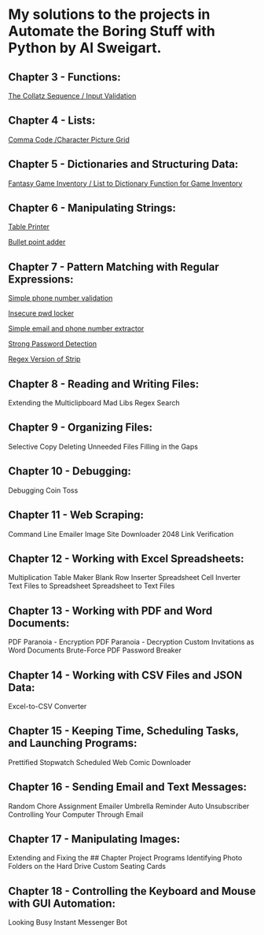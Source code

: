 # My solutions to the projects in Automate the Boring Stuff with Python by Al Sweigart.

## Chapter 3 - Functions:
[The Collatz Sequence / Input Validation](https://github.com/Alvei/Python-examples/blob/master/Automate_boring_stuff/Chapter%203/Collattz_Sequence.py)

## Chapter 4 - Lists:
[Comma Code /Character Picture Grid](https://github.com/Alvei/Python-examples/blob/master/Automate_boring_stuff/Chapter%204%20-%20Lists/comma_grid.py)

## Chapter 5 - Dictionaries and Structuring Data:
[Fantasy Game Inventory / List to Dictionary Function for Game Inventory](https://github.com/Alvei/Python-examples/blob/master/Automate_boring_stuff/Chapter%205%20-%20Structuring%20Data/inventory.py)

## Chapter 6 - Manipulating Strings:
[Table Printer](https://github.com/Alvei/Python-examples/blob/master/Automate_boring_stuff/Chapter%206%20-%20Manipulating%20Strings/table_printer.py)

[Bullet point adder](https://github.com/Alvei/Python-examples/blob/master/Automate_boring_stuff/Chapter%206%20-%20Manipulating%20Strings/bullet_point_adder.py)

## Chapter 7 - Pattern Matching with Regular Expressions:
[Simple phone number validation](https://github.com/Alvei/Python-examples/blob/master/Automate_boring_stuff/Chapter%207%20-%20Regular%20Expressions/isphone_no.py)

[Insecure pwd locker](https://github.com/Alvei/Python-examples/blob/master/Automate_boring_stuff/Chapter%207%20-%20Regular%20Expressions/pw.py)

[Simple email and phone number extractor](https://github.com/Alvei/Python-examples/blob/master/Automate_boring_stuff/Chapter%207%20-%20Regular%20Expressions/phone_and_email.py)

[Strong Password Detection](https://github.com/Alvei/Python-examples/blob/master/Automate_boring_stuff/Chapter%207%20-%20Regular%20Expressions/strong_password.py)

[Regex Version of Strip](https://github.com/Alvei/Python-examples/blob/master/Automate_boring_stuff/Chapter%207%20-%20Regular%20Expressions/regex_strip.py)

## Chapter 8 - Reading and Writing Files:
Extending the Multiclipboard
Mad Libs
Regex Search

## Chapter 9 - Organizing Files:
Selective Copy
Deleting Unneeded Files
Filling in the Gaps

## Chapter 10 - Debugging:
Debugging Coin Toss

## Chapter 11 - Web Scraping:
Command Line Emailer
Image Site Downloader
2048
Link Verification

## Chapter 12 - Working with Excel Spreadsheets:
Multiplication Table Maker
Blank Row Inserter
Spreadsheet Cell Inverter
Text Files to Spreadsheet
Spreadsheet to Text Files

## Chapter 13 - Working with PDF and Word Documents:
PDF Paranoia - Encryption
PDF Paranoia - Decryption
Custom Invitations as Word Documents
Brute-Force PDF Password Breaker

## Chapter 14 - Working with CSV Files and JSON Data:
Excel-to-CSV Converter

## Chapter 15 - Keeping Time, Scheduling Tasks, and Launching Programs:
Prettified Stopwatch
Scheduled Web Comic Downloader

## Chapter 16 - Sending Email and Text Messages:
Random Chore Assignment Emailer
Umbrella Reminder
Auto Unsubscriber
Controlling Your Computer Through Email

## Chapter 17 - Manipulating Images:
Extending and Fixing the ## Chapter Project Programs
Identifying Photo Folders on the Hard Drive
Custom Seating Cards

## Chapter 18 - Controlling the Keyboard and Mouse with GUI Automation:
Looking Busy
Instant Messenger Bot